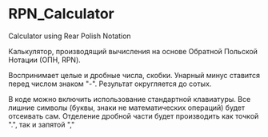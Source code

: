 # RPN_Calculator
Calculator using Rear Polish Notation

Калькулятор, производящий вычисления на основе Обратной Польской Нотации (ОПН, RPN).

Воспринимает целые и дробные числа, скобки. Унарный минус ставится перед числом знаком "-".
Результат округляется до сотых.

В коде можно включить использование стандартной клавиатуры. Все лишние символы (буквы, знаки не математических операций) будет отсеивать сам.
Отделение дробной части будет производить как точкой ".", так и запятой ","
